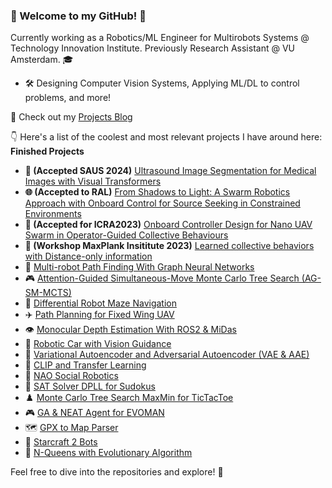 ### 🤖 Welcome to my GitHub! 🌟

Currently working as a Robotics/ML Engineer for Multirobots Systems @ Technology Innovation Institute. Previously Research Assistant @ VU Amsterdam. 🎓

- 🛠️ Designing Computer Vision Systems, Applying ML/DL to control problems, and more!

🔗 Check out my [Projects Blog](https://retamalvictor.github.io/blog/)

👇 Here's a list of the coolest and most relevant projects I have around here:
**Finished Projects**
- **📄 (Accepted SAUS 2024)** [Ultrasound Image Segmentation for Medical Images with Visual Transformers](https://github.com/RetamalVictor/CBIM-Medical-Image-Segmentation)
- **🌐 (Accepted to RAL)** [From Shadows to Light: A Swarm Robotics Approach with Onboard Control for Source Seeking in Constrained Environments](https://github.com/tugayalperen/IROS23gradfollower)
- **🚁 (Accepted for ICRA2023)** [Onboard Controller Design for Nano UAV Swarm in Operator-Guided Collective Behaviours](https://github.com/RetamalVictor/crazyflie-firmware-VU)
- **👥 (Workshop MaxPlank Insititute 2023)** [Learned collective behaviors with Distance-only information](https://github.com/RetamalVictor/marl-range-flocking)
- 🤖 [Multi-robot Path Finding With Graph Neural Networks](https://github.com/RetamalVictor/MAPF-GNN)
- 🎮 [Attention-Guided Simultaneous-Move Monte Carlo Tree Search (AG-SM-MCTS)](https://github.com/RetamalVictor/A3C-Attention-for-Simultaneous-game)
- 🏁 [Differential Robot Maze Navigation](https://github.com/RetamalVictor/robot-control)
- ✈️ [Path Planning for Fixed Wing UAV](https://github.com/RetamalVictor/rrt_path_plannig)
- 👁️ [Monocular Depth Estimation With ROS2 & MiDas](https://github.com/RetamalVictor/Monocular-Depth-Estimation)
- 🚗 [Robotic Car with Vision Guidance](https://github.com/RetamalVictor/robot-car)
- 🧠 [Variational Autoencoder and Adversarial Autoencoder (VAE & AAE)](https://github.com/RetamalVictor/uvadlc_practicals_2022/tree/main/VAE_and_AAE)
- 🎨 [CLIP and Transfer Learning](https://github.com/RetamalVictor/uvadlc_practicals_2022/tree/main/CLIP_and_transferLearning)
- 🤖 [NAO Social Robotics](https://github.com/RetamalVictor/NAO-Robot-Social-interations)
- 🧩 [SAT Solver DPLL for Sudokus](https://github.com/RetamalVictor/SAT_Solver)
- ♟️ [Monte Carlo Tree Search MaxMin for TicTacToe](https://github.com/RetamalVictor/MCTS_TicTacToe)
- 🎮 [GA & NEAT Agent for EVOMAN](https://github.com/RetamalVictor/Genetic-Algorithm-and-NEAT-generalist-agent-Evoman)
- 🗺️ [GPX to Map Parser](https://github.com/RetamalVictor/GPX_ParserApp)
- 🌌 [Starcraft 2 Bots](https://github.com/RetamalVictor/starcraft-bot-amsterdam)
- 👑 [N-Queens with Evolutionary Algorithm](https://github.com/RetamalVictor/NQueens_problem_EA)

Feel free to dive into the repositories and explore! 🚀
<!--
**RetamalVictor/RetamalVictor** is a ✨ _special_ ✨ repository because its `README.md` (this file) appears on your GitHub profile.

Here are some ideas to get you started:

- 🔭 I’m currently working on ...
- 🌱 I’m currently learning ...
- 👯 I’m looking to collaborate on ...
- 🤔 I’m looking for help with ...
- 💬 Ask me about ...
- 📫 How to reach me: ...
- 😄 Pronouns: ...
- ⚡ Fun fact: ...
-->
